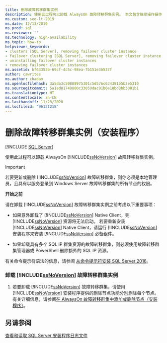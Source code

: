 ```yaml
---
title: 删除故障转移群集实例
description: 使用此过程可以卸载 AlwaysOn 故障转移群集实例。 本文包含继续操作操作前的重要注意事项。
ms.custom: seo-lt-2019
ms.date: 12/13/2019
ms.prod: sql
ms.reviewer: ''
ms.technology: high-availability
ms.topic: how-to
helpviewer_keywords:
- clusters [SQL Server], removing failover cluster instance
- failover clustering [SQL Server], removing failover cluster instance
- uninstalling failover cluster instances
- removing failover cluster instances
ms.assetid: bf63353b-69cf-4c5c-98ea-7b151e36537f
author: cawrites
ms.author: chadam
ms.openlocfilehash: 3a5da3c50888975301c5d576c634381b5b2e5310
ms.sourcegitcommit: 5a1ed81749800c33059dac91b0e18bd8bb3081b1
ms.translationtype: HT
ms.contentlocale: zh-CN
ms.lasthandoff: 11/23/2020
ms.locfileid: "96121218"
---
```

# <a name="remove-a-failover-cluster-instance-setup"></a>删除故障转移群集实例（安装程序）

[!INCLUDE [SQL Server](../../../includes/applies-to-version/sqlserver.md)]

使用此过程可以卸载 AlwaysOn [!INCLUDE[ssNoVersion](../../../includes/ssnoversion-md.md)] 故障转移群集实例。  
  
> [!IMPORTANT]  
>  若要更新或删除 [!INCLUDE[ssNoVersion](../../../includes/ssnoversion-md.md)] 故障转移群集，则你必须是本地管理员，且具有以服务登录到 Windows Server 故障转移群集的所有节点的权限。  
  
 **开始之前**  
  
 请在卸载 [!INCLUDE[ssNoVersion](../../../includes/ssnoversion-md.md)] 故障转移群集实例之前考虑以下重要事项：  
  
-   如果意外卸载了 [!INCLUDE[ssNoVersion](../../../includes/ssnoversion-md.md)] Native Client，则 [!INCLUDE[ssNoVersion](../../../includes/ssnoversion-md.md)] 资源将无法启动。 若要重新安装 [!INCLUDE[ssNoVersion](../../../includes/ssnoversion-md.md)] Native Client，请运行 [!INCLUDE[ssNoVersion](../../../includes/ssnoversion-md.md)] 安装程序来安装 [!INCLUDE[ssNoVersion](../../../includes/ssnoversion-md.md)] 必备组件。  
  
-   如果卸载具有多个 SQL IP 群集资源的故障转移群集，则必须使用故障转移群集管理器或 PowerShell 删除额外的 SQL IP 资源。  
  
 有关命令提示符语法的信息，请参阅 [从命令提示符安装 SQL Server 2016](../../../database-engine/install-windows/install-sql-server-from-the-command-prompt.md)。  
  
### <a name="to-uninstall-a-ssnoversion-failover-cluster-instance"></a>卸载 [!INCLUDE[ssNoVersion](../../../includes/ssnoversion-md.md)] 故障转移群集实例
  
1.  若要卸载 [!INCLUDE[ssNoVersion](../../../includes/ssnoversion-md.md)] 故障转移群集，请使用 [!INCLUDE[ssNoVersion](../../../includes/ssnoversion-md.md)] 安装程序提供的删除节点功能分别删除每个节点。 有关详细信息，请参阅[在 AlwaysOn 故障转移群集中添加或删除节点（安装程序）](../../../sql-server/failover-clusters/install/add-or-remove-nodes-in-a-sql-server-failover-cluster-setup.md)。  
  
## <a name="see-also"></a>另请参阅  
 [查看和读取 SQL Server 安装程序日志文件](../../../database-engine/install-windows/view-and-read-sql-server-setup-log-files.md)  
  
